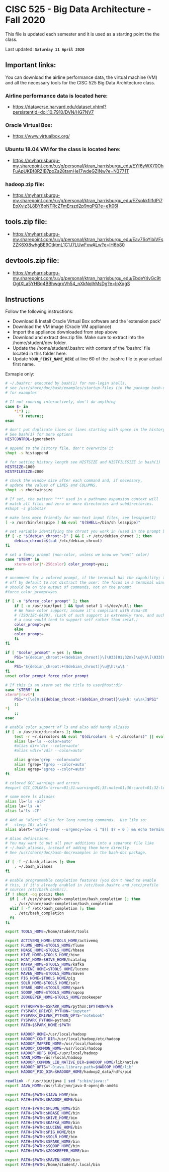 # CISC 525 - Big Data Architecture - Fall 2020
This file is updated each semester and it is used as a starting point the the class.

Last updated: **`Saturday 11 April 2020`**

## Important links:
You can download the airline performance data, the virtual machine (VM) and all 
the necessary tools for the CISC 525 Big Data Architecture class.

### Airline performance data is located here:
  - https://dataverse.harvard.edu/dataset.xhtml?persistentId=doi:10.7910/DVN/HG7NV7

### Oracle Virtual Box:
  - https://www.virtualbox.org/
  
### Ubuntu 18.04 VM for the class is located here:
  - https://myharrisburgu-my.sharepoint.com/:u:/g/personal/ktran_harrisburgu_edu/EYf6yWX70OhFuApUKBf8RZIB7poZa28tamHe17wdeGZINw?e=N3771T
  
### hadoop.zip file:
  - https://myharrisburgu-my.sharepoint.com/:u:/g/personal/ktran_harrisburgu_edu/EZspkkfil1dPi7EpXviz3L8BY6pNTRcZTmErszd2p9nqPQ?e=e1t06I

## tools.zip file:
  - https://myharrisburgu-my.sharepoint.com/:u:/g/personal/ktran_harrisburgu_edu/Eav7SoYibiVFsZZK6Xt8whgBE9CtktmL1C1J7LUwFxwALw?e=IH6b80
  
## devtools.zip file:
  - https://myharrisburgu-my.sharepoint.com/:u:/g/personal/ktran_harrisburgu_edu/EbdeY4yGc9tOgtXLa5YHBq4BBhwqrxVh54_nXkNqlhMsDg?e=IpXqgS
  
## Instructions
Follow the following instructions:
- Download & Install Oracle Virtual Box software and the 'extension pack'
- Download the VM image (Oracle VM appliance)
- Import the appliance downloaded from step above
- Download and extract dev.zip file. Make sure to extract into the /home/student/dev folder.
- Update the /home/student/.bashrc with content of the 'bashrc' file located in this folder here.
- Update **`YOUR_FIRST_NAME_HERE`** at line 60 of the .bashrc file to your actual first name.


Exmaple only:

```bash
# ~/.bashrc: executed by bash(1) for non-login shells.
# see /usr/share/doc/bash/examples/startup-files (in the package bash-doc)
# for examples

# If not running interactively, don't do anything
case $- in
    *i*) ;;
      *) return;;
esac

# don't put duplicate lines or lines starting with space in the history.
# See bash(1) for more options
HISTCONTROL=ignoreboth

# append to the history file, don't overwrite it
shopt -s histappend

# for setting history length see HISTSIZE and HISTFILESIZE in bash(1)
HISTSIZE=1000
HISTFILESIZE=2000

# check the window size after each command and, if necessary,
# update the values of LINES and COLUMNS.
shopt -s checkwinsize

# If set, the pattern "**" used in a pathname expansion context will
# match all files and zero or more directories and subdirectories.
#shopt -s globstar

# make less more friendly for non-text input files, see lesspipe(1)
[ -x /usr/bin/lesspipe ] && eval "$(SHELL=/bin/sh lesspipe)"

# set variable identifying the chroot you work in (used in the prompt below)
if [ -z "${debian_chroot:-}" ] && [ -r /etc/debian_chroot ]; then
    debian_chroot=$(cat /etc/debian_chroot)
fi

# set a fancy prompt (non-color, unless we know we "want" color)
case "$TERM" in
    xterm-color|*-256color) color_prompt=yes;;
esac

# uncomment for a colored prompt, if the terminal has the capability; turned
# off by default to not distract the user: the focus in a terminal window
# should be on the output of commands, not on the prompt
#force_color_prompt=yes

if [ -n "$force_color_prompt" ]; then
    if [ -x /usr/bin/tput ] && tput setaf 1 >&/dev/null; then
	# We have color support; assume it's compliant with Ecma-48
	# (ISO/IEC-6429). (Lack of such support is extremely rare, and such
	# a case would tend to support setf rather than setaf.)
	color_prompt=yes
    else
	color_prompt=
    fi
fi

if [ "$color_prompt" = yes ]; then
    PS1='${debian_chroot:+($debian_chroot)}\[\033[01;32m\]\u@\h\[\033[00m\]:\[\033[01;34m\]\w\[\033[00m\]\$ '
else
    PS1='${debian_chroot:+($debian_chroot)}\u@\h:\w\$ '
fi
unset color_prompt force_color_prompt

# If this is an xterm set the title to user@host:dir
case "$TERM" in
xterm*|rxvt*)
    PS1="\[\e]0;${debian_chroot:+($debian_chroot)}\u@\h: \w\a\]$PS1"
    ;;
*)
    ;;
esac

# enable color support of ls and also add handy aliases
if [ -x /usr/bin/dircolors ]; then
    test -r ~/.dircolors && eval "$(dircolors -b ~/.dircolors)" || eval "$(dircolors -b)"
    alias ls='ls --color=auto'
    #alias dir='dir --color=auto'
    #alias vdir='vdir --color=auto'

    alias grep='grep --color=auto'
    alias fgrep='fgrep --color=auto'
    alias egrep='egrep --color=auto'
fi

# colored GCC warnings and errors
#export GCC_COLORS='error=01;31:warning=01;35:note=01;36:caret=01;32:locus=01:quote=01'

# some more ls aliases
alias ll='ls -alF'
alias la='ls -A'
alias l='ls -CF'

# Add an "alert" alias for long running commands.  Use like so:
#   sleep 10; alert
alias alert='notify-send --urgency=low -i "$([ $? = 0 ] && echo terminal || echo error)" "$(history|tail -n1|sed -e '\''s/^\s*[0-9]\+\s*//;s/[;&|]\s*alert$//'\'')"'

# Alias definitions.
# You may want to put all your additions into a separate file like
# ~/.bash_aliases, instead of adding them here directly.
# See /usr/share/doc/bash-doc/examples in the bash-doc package.

if [ -f ~/.bash_aliases ]; then
    . ~/.bash_aliases
fi

# enable programmable completion features (you don't need to enable
# this, if it's already enabled in /etc/bash.bashrc and /etc/profile
# sources /etc/bash.bashrc).
if ! shopt -oq posix; then
  if [ -f /usr/share/bash-completion/bash_completion ]; then
    . /usr/share/bash-completion/bash_completion
  elif [ -f /etc/bash_completion ]; then
    . /etc/bash_completion
  fi
fi

export TOOLS_HOME=/home/student/tools

export ACTIVEMQ_HOME=$TOOLS_HOME/activemq
export FLUME_HOME=$TOOLS_HOME/flume
export HBASE_HOME=$TOOLS_HOME/hbase
export HIVE_HOME=$TOOLS_HOME/hive
export HCAT_HOME=$HIVE_HOME/hcatalog
export KAFKA_HOME=$TOOLS_HOME/kafka
export LUCENE_HOME=$TOOLS_HOME/lucene
export MAVEN_HOME=$TOOLS_HOME/maven
export PIG_HOME=$TOOLS_HOME/pig
export SOLR_HOME=$TOOLS_HOME/solr
export SPARK_HOME=$TOOLS_HOME/spark
export SQOOP_HOME=$TOOLS_HOME/sqoop
export ZOOKEEPER_HOME=$TOOLS_HOME/zookeeper

export PYTHONPATH=$SPARK_HOME/python:$PYTHONPATH
export PYSPARK_DRIVER_PYTHON="jupyter"
export PYSPARK_DRIVER_PYTHON_OPTS="notebook"
export PYSPARK_PYTHON=python3
export PATH=$SPARK_HOME:$PATH

export HADOOP_HOME=/usr/local/hadoop
export HADOOP_CONF_DIR=/usr/local/hadoop/etc/hadoop
export HADOOP_MAPRED_HOME=/usr/local/hadoop
export HADOOP_COMMON_HOME=/usr/local/hadoop
export HADOOP_HDFS_HOME=/usr/local/hadoop
export YARN_HOME=/usr/local/hadoop
export HADOOP_COMMON_LIB_NATIVE_DIR=$HADOOP_HOME/lib/native
export HADOOP_OPTS="-Djava.library.path=$HADOOP_HOME/lib"
export HADOOP_PID_DIR=$HADOOP_HOME/hadoop2_data/hdfs/pid

readlink -f /usr/bin/java | sed "s:bin/java::"
export JAVA_HOME=/usr/lib/jvm/java-8-openjdk-amd64

export PATH=$PATH:$JAVA_HOME/bin
export PATH=$PATH:$HADOOP_HOME/bin

export PATH=$PATH:$FLUME_HOME/bin
export PATH=$PATH:$HBASE_HOME/bin
export PATH=$PATH:$HIVE_HOME/bin
export PATH=$PATH:$KAFKA_HOME/bin
export PATH=$PATH:$LUCENE_HOME/bin
export PATH=$PATH:$PIG_HOME/bin
export PATH=$PATH:$SOLR_HOME/bin
export PATH=$PATH:$SPARK_HOME/bin
export PATH=$PATH:$SQOOP_HOME/bin
export PATH=$PATH:$ZOOKEEPER_HOME/bin

export PATH=$PATH:$MAVEN_HOME/bin
export PATH=$PATH:/home/student/.local/bin
```
